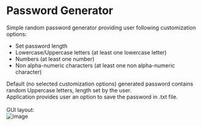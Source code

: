 # Password Generator 

Simple random password generator providing user following customization options:
* Set password length
* Lowercase/Uppercase letters (at least one lowercase letter)
* Numbers (at least one number)
* Non alpha-numeric characters (at least one non alpha-numeric character)

Default (no selected customization options) generated password contains random Uppercase letters, length set by the user. \
Application provides user an option to save the password in .txt file. \
\
GUI layout:\
![image](https://github.com/isokolovic/PasswordGenerator/assets/18165294/0fe4d36e-5b16-4d7b-ad7c-3fde576f28eb)
